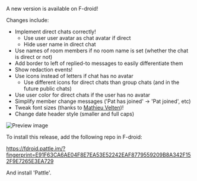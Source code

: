 A new version is available on F-droid!

Changes include:

- Implement direct chats correctly!
    - Use user user avatar as chat avatar if direct
    - Hide user name in direct chat
- Use names of room members if no room name is set
  (whether the chat is direct or not)
- Add border to left of replied-to messages to easily
  differentiate them
- Show redaction events!
- Use icons instead of letters if chat has no avatar
    - Use different icons for direct chats than group chats
      (and in the future public chats)
- Use user color for direct chats if the user has no avatar
- Simplify member change messages ('Pat has joined' -> 'Pat joined', etc)
- Tweak font sizes (thanks to [Mathieu Velten](https://matrix.to/#/@mat:tout.im))!
- Change date header style (smaller and full caps)

![Preview image](https://git.pattle.im/pattle/app/raw/v0.5.0/CHANGELOG/0.5.0.png)

To install this release, add the following repo in F-droid:

https://fdroid.pattle.im/?fingerprint=E91F63CA6AE04F8E7EA53E52242EAF8779559209B8A342F152F9E7265E3EA729

And install 'Pattle'.
